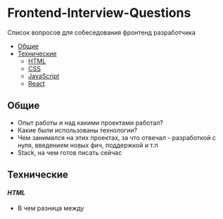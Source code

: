 # Frontend-Interview-Questions
Список вопросов для собеседования фронтенд разработчика

- [Общие](#general)  
- [Технические](#technical)  
	- [HTML](#html)
	- [CSS](#css)
	- [JavaScript](#javascript)
	- [React](#react)
	
<a name="general"/>

## Общие 
- Опыт работы и над какими проектами работал?
- Какие были использованы технологии?
- Чем занимался на этих проектах, за что отвечал - разработкой с нуля, введением новых фич, поддержкой и т.п
- Stack, на чем готов писать сейчас

<a name="technical"/>

## Технические

<a name="html"/>

#### _HTML_

- В чем разница между <script>, <script async> и <script defer>

<a name="css"/>

#### _CSS_

- Расскажи про специфику CSS селекторов
	- Какой стиль перепишет предыдущий?
- Опиши проп `position` и его возможные значения
- Препроцессоры

<a name="javascript"/>

#### _JavaScript_

- Какие типы данных есть в JS? 
	- В чем разница между `null` и `undefined`?
- Что такое всплытие (bubbling)?
	- Что такое делегирование событий?
- Что такое hoisting?
	- В чем разница между `var` и `let` / `const`?
	- Почему не стоит использовать `var`?
- Что такое замыкание?
- Как работает объект `this`?
	- Глобальный контекст
	- Как можно передать контекст функции при ее вызове? 
- В чем разница между `==` и `===`?
- Что такое strict mode?
	- Для чего нужен?
	- Какие ограничения вводит?
	- Что вызовет ошибку только в strict mode, несколько примеров?
- В чем разница между стрелочной и стандартной функциями?
- Что такое прототип объекта?
	- Какой прототип у `Object`?
	- В чем разница между `in` и `hasOwnProperty()`?
	- Какие есть типы пропсов? В чем их разница?
	- Как создать новый объект с определенным прототипом? 
	- Как задать новый проп объекту?
- Что такое Event Loop в браузере?
	- Макро и микро таски, рендеры
	- Какой приоритет и порядок выполнения?
	- Как создать макро и микро таски?
	- Что выведет данный код?
	
		```javascript
		console.log(1);

		setTimeout(() => console.log(2));

		Promise.resolve().then(() => console.log(3));

		Promise.resolve().then(() => setTimeout(() => console.log(4)));

		Promise.resolve().then(() => console.log(5));

		setTimeout(() => console.log(6));

		console.log(7);
		```
- Как можно оптимизировать трудоемкий процесс, чтобы избежать фризов?
	- Web workers
	- Macro Tasks
- Что такое Object Constructor Function?
	- Что выведет данный код?

		```js
		function Person(name, age) {
			return {
				name, age
			}
		}

		const john = new Person('John', 30);

		console.log(john instanceof Person);
		```
- ES6+
	- Классы
	- Промисы
	- Spread операторы
	- Деструктуризация массивов и объектов
	- Async / await
	- JS модули, export / import
	- Set, Map, WeakSet, WeakMap
		- В чем отличие WeakSet и WeakMap? 
	- Optional chaining (.?)
	- Оператор нулевого слияния (??)
		- Разница между `||` и `??`
		```js
		function printName(name) {
			console.log(name || 'defaultName');
		}
		
		printName('John');
		printName('');
		printName();
		```
- Как использовать приложение в режиме оффлайн?
	- Service Workers
- CORS?

##### Coding

```js
const players = [1, 2, 3, 4, 5];

// Создать две переменные так, чтобы они имели следующие значения в одну строчку:
// winner = 1
// otherPlayers = [2, 3, 4, 5]
```

```javascript
// Напиши цикл, который перебирает числа до 100, возвращая 
// "fizz" на числа кратные 3, 
// "buzz" на числа кратные 5 
// "fizzbuzz" на числа кратные и 3, и 5
```
	
```js
import React, { useState } from 'react';	

function ItemList() {
  const [items, setItems] = useState(['item1', 'item2', 'item3', 'item4']);
  const [searchTerm, setSearchTerm] = useState('');

  const handleSearch = event => {
    setSearchTerm(event.target.value);
  };

  return (
    <div>
      <input type="text" onChange={handleSearch} value={searchTerm} />
      <ul>
        {items.map(item => (
          <li key={item}>{item}</li>
        ))}
      </ul>
    </div>
  );
}

// 1. Изменить компонент так, чтобы выводился список элементов подходящих под поисковой запрос
// 2. Добавить debounce на инпут
```



<a name="react"/>

#### _React_

⚠️ useEffect запускается два раза (придумать вопрос)

- Для чего был создан React?
	- Какую проблему решает?
- Назовите жизненные циклы React компонента
	- Как их можно реализовать с помощью хуков?
	- Где выполнять асинхронные запросы
- Что такое Virtual DOM?
	- Как происходит процесс сверки (Reconciliation)?
	- Сложность алгоритма сверки?
- Какой компонент нельзя реализовать через функциональный компонент?
- JSX
- Что такое React Hook?
	- Назови хуки, которые использовал
	- В чем разница между `useEffect()` и `useLayoutEffect()`?
	- В чем разница между `useState()` и `useRef()`?
	- Писал ли свои кастомные хуки?
- Какие библиотеки часто используешь вместе с React?
- Контролируемый и неконтролируемый компонент
- Какие есть подходы для оптимизации компонента?
	- useMemo, useCallback
- HOC
- CSS Method
- Для чего нужен State Management?
	- Что такое Flux архитектура?
	- Что такое Redux? В чем отличие от Flux?
	- Когда стоит использовать Redux, а когда React Context?
- TypeScript
- UI Library
- Testing
- SSR

#### _Next.js_

Coming soon...

#### _Инструменты_

- Webpack
- Babel

#### _Безопасность_

Coming soon...

#### Прочее

- Различия между `cookies`, `localStorage` и `sessionStorage`

#### Todo List:
- Добавить вопрос про использование ref в Context
- Добавить вопрос про кэш и пагинацию в rtk query


- [Coding Interview & Technical Assessment Platform - CoderPad](https://coderpad.io/)
